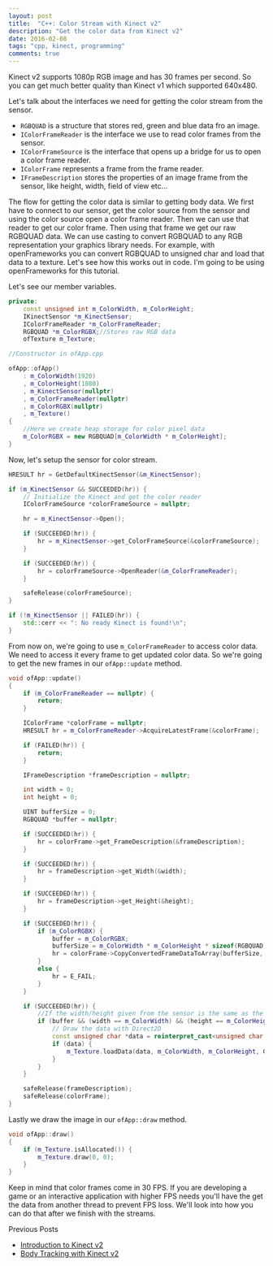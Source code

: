 ```yaml
---
layout: post
title:  "C++: Color Stream with Kinect v2"
description: "Get the color data from Kinect v2"
date: 2016-02-08
tags: "cpp, kinect, programming"
comments: true
---
```


Kinect v2 supports 1080p RGB image and has 30 frames per second. So you can get much better quality than Kinect v1 which supported 640x480.

Let's talk about the interfaces we need for getting the color stream from the sensor.

- `RGBQUAD` is a structure that stores red, green and blue data fro an image.
- `IColorFrameReader` is the interface we use to read color frames from the sensor.
- `IColorFrameSource` is the interface that opens up a bridge for us to open a color frame reader.
- `IColorFrame` represents a frame from the frame reader.
- `IFrameDescription` stores the properties of an image frame from the sensor, like height, width, field of view etc...

The flow for getting the color data is similar to getting body data. We first have to connect to our sensor, get the color source from the sensor and using the color source open a color frame reader. Then we can use that reader to get our color frame. Then using that frame we get our raw RGBQUAD data. We can use casting to convert RGBQUAD to any RGB representation your graphics library needs. For example, with openFrameworks you can convert RGBQUAD to unsigned char and load that data to a texture. Let's see how this works out in code. I'm going to be using openFrameworks for this tutorial.

Let's see our member variables.

```cpp
private:
    const unsigned int m_ColorWidth, m_ColorHeight;
    IKinectSensor *m_KinectSensor;
    IColorFrameReader *m_ColorFrameReader;
    RGBQUAD *m_ColorRGBX;//Stores raw RGB data
    ofTexture m_Texture;

//Constructor in ofApp.cpp

ofApp::ofApp()
    : m_ColorWidth(1920)
    , m_ColorHeight(1080)
    , m_KinectSensor(nullptr)
    , m_ColorFrameReader(nullptr)
    , m_ColorRGBX(nullptr)
    , m_Texture()
{
    //Here we create heap storage for color pixel data
    m_ColorRGBX = new RGBQUAD[m_ColorWidth * m_ColorHeight];
}
```


Now, let's setup the sensor for color stream.

```cpp
HRESULT hr = GetDefaultKinectSensor(&m_KinectSensor);

if (m_KinectSensor && SUCCEEDED(hr)) {
    // Initialize the Kinect and get the color reader
    IColorFrameSource *colorFrameSource = nullptr;

    hr = m_KinectSensor->Open();

    if (SUCCEEDED(hr)) {
        hr = m_KinectSensor->get_ColorFrameSource(&colorFrameSource);
    }

    if (SUCCEEDED(hr)) {
        hr = colorFrameSource->OpenReader(&m_ColorFrameReader);
    }

    safeRelease(colorFrameSource);
}

if (!m_KinectSensor || FAILED(hr)) {
    std::cerr << ": No ready Kinect is found!\n";
}
```

From now on, we're going to use `m_ColorFrameReader` to access color data. We need to access it every frame to get updated color data. So we're going to get the new frames in our `ofApp::update` method.

```cpp
void ofApp::update()
{
    if (m_ColorFrameReader == nullptr) {
        return;
    }

    IColorFrame *colorFrame = nullptr;
    HRESULT hr = m_ColorFrameReader->AcquireLatestFrame(&colorFrame);

    if (FAILED(hr)) {
        return;
    }

    IFrameDescription *frameDescription = nullptr;

    int width = 0;
    int height = 0;

    UINT bufferSize = 0;
    RGBQUAD *buffer = nullptr;

    if (SUCCEEDED(hr)) {
        hr = colorFrame->get_FrameDescription(&frameDescription);
    }

    if (SUCCEEDED(hr)) {
        hr = frameDescription->get_Width(&width);
    }

    if (SUCCEEDED(hr)) {
        hr = frameDescription->get_Height(&height);
    }

    if (SUCCEEDED(hr)) {
        if (m_ColorRGBX) {
            buffer = m_ColorRGBX;
            bufferSize = m_ColorWidth * m_ColorHeight * sizeof(RGBQUAD);
            hr = colorFrame->CopyConvertedFrameDataToArray(bufferSize, reinterpret_cast<BYTE *>(buffer), ColorImageFormat_Rgba);
        }
        else {
            hr = E_FAIL;
        }
    }

    if (SUCCEEDED(hr)) {
        //If the width/height given from the sensor is the same as the default resolution, it means we get a valid data
        if (buffer && (width == m_ColorWidth) && (height == m_ColorHeight)) {
            // Draw the data with Direct2D
            const unsigned char *data = reinterpret_cast<unsigned char *>(buffer);
            if (data) {
                m_Texture.loadData(data, m_ColorWidth, m_ColorHeight, GL_RGBA);
            }
        }
    }

    safeRelease(frameDescription);
    safeRelease(colorFrame);
}
```

Lastly we draw the image in our `ofApp::draw` method.


```cpp
void ofApp::draw()
{
    if (m_Texture.isAllocated()) {
        m_Texture.draw(0, 0);
    }
}
```

Keep in mind that color frames come in 30 FPS. If you are developing a game or an interactive application with higher FPS needs you'll have the get the data from another thread to prevent FPS loss. We'll look into how you can do that after we finish with the streams.

Previous Posts

- [Introduction to Kinect v2][intro_kinect_link]
- [Body Tracking with Kinect v2][body_tracking_link]

[intro_kinect_link]: http://zmc.space/2016/kinect-v2-introduction/
[body_tracking_link]: http://zmc.space/2016/kinect-v2-body-tracking/
